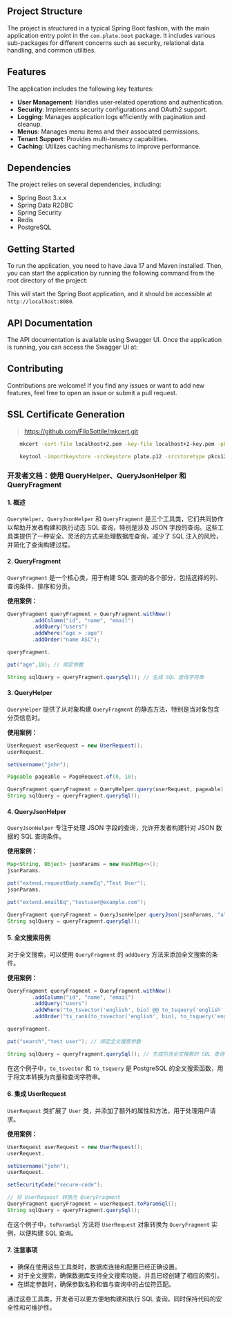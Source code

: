 ## Project Structure

The project is structured in a typical Spring Boot fashion, with the main application entry point in the
`com.plate.boot` package. It includes various sub-packages for different concerns such as security, relational data
handling, and common utilities.

## Features

The application includes the following key features:

- **User Management**: Handles user-related operations and authentication.
- **Security**: Implements security configurations and OAuth2 support.
- **Logging**: Manages application logs efficiently with pagination and cleanup.
- **Menus**: Manages menu items and their associated permissions.
- **Tenant Support**: Provides multi-tenancy capabilities.
- **Caching**: Utilizes caching mechanisms to improve performance.

## Dependencies

The project relies on several dependencies, including:

- Spring Boot 3.x.x
- Spring Data R2DBC
- Spring Security
- Redis
- PostgreSQL

## Getting Started

To run the application, you need to have Java 17 and Maven installed. Then, you can start the application by running the
following command from the root directory of the project:

This will start the Spring Boot application, and it should be accessible at `http://localhost:8080`.

## API Documentation

The API documentation is available using Swagger UI. Once the application is running, you can access the Swagger UI at:

## Contributing

Contributions are welcome! If you find any issues or want to add new features, feel free to open an issue or submit a
pull request.

## SSL Certificate Generation

> https://github.com/FiloSottile/mkcert.git

```bash
    mkcert -cert-file localhost+2.pem -key-file localhost+2-key.pem -pkcs12 plate
    
    keytool -importkeystore -srckeystore plate.p12 -srcstoretype pkcs12 -srcalias 1 -destkeystore plate.jks -deststoretype jks -deststorepass 123456 -destalias plate
```

### 开发者文档：使用 QueryHelper、QueryJsonHelper 和 QueryFragment

#### 1. 概述

`QueryHelper`、`QueryJsonHelper` 和 `QueryFragment` 是三个工具类，它们共同协作以帮助开发者构建和执行动态 SQL 查询，特别是涉及
JSON 字段的查询。这些工具类提供了一种安全、灵活的方式来处理数据库查询，减少了 SQL 注入的风险，并简化了查询构建过程。

#### 2. QueryFragment

`QueryFragment` 是一个核心类，用于构建 SQL 查询的各个部分，包括选择的列、查询条件、排序和分页。

**使用案例：**

```java
QueryFragment queryFragment = QueryFragment.withNew()
        .addColumn("id", "name", "email")
        .addQuery("users")
        .addWhere("age > :age")
        .addOrder("name ASC");

queryFragment.

put("age",18); // 绑定参数

String sqlQuery = queryFragment.querySql(); // 生成 SQL 查询字符串
```

#### 3. QueryHelper

`QueryHelper` 提供了从对象构建 `QueryFragment` 的静态方法，特别是当对象包含分页信息时。

**使用案例：**

```java
UserRequest userRequest = new UserRequest();
userRequest.

setUsername("john");

Pageable pageable = PageRequest.of(0, 10);

QueryFragment queryFragment = QueryHelper.query(userRequest, pageable);
String sqlQuery = queryFragment.querySql();
```

#### 4. QueryJsonHelper

`QueryJsonHelper` 专注于处理 JSON 字段的查询，允许开发者构建针对 JSON 数据的 SQL 查询条件。

**使用案例：**

```java
Map<String, Object> jsonParams = new HashMap<>();
jsonParams.

put("extend.requestBody.nameEq","Test User");
jsonParams.

put("extend.emailEq","testuser@example.com");

QueryFragment queryFragment = QueryJsonHelper.queryJson(jsonParams, "a");
String sqlQuery = queryFragment.querySql();
```

#### 5. 全文搜索用例

对于全文搜索，可以使用 `QueryFragment` 的 `addQuery` 方法来添加全文搜索的条件。

**使用案例：**

```java
QueryFragment queryFragment = QueryFragment.withNew()
        .addColumn("id", "name", "email")
        .addQuery("users")
        .addWhere("to_tsvector('english', bio) @@ to_tsquery('english', :search)")
        .addOrder("ts_rank(to_tsvector('english', bio), to_tsquery('english', :search)) DESC");

queryFragment.

put("search","test user"); // 绑定全文搜索参数

String sqlQuery = queryFragment.querySql(); // 生成包含全文搜索的 SQL 查询字符串
```

在这个例子中，`to_tsvector` 和 `to_tsquery` 是 PostgreSQL 的全文搜索函数，用于将文本转换为向量和查询字符串。

#### 6. 集成 UserRequest

`UserRequest` 类扩展了 `User` 类，并添加了额外的属性和方法，用于处理用户请求。

**使用案例：**

```java
UserRequest userRequest = new UserRequest();
userRequest.

setUsername("john");
userRequest.

setSecurityCode("secure-code");

// 将 UserRequest 转换为 QueryFragment
QueryFragment queryFragment = userRequest.toParamSql();
String sqlQuery = queryFragment.querySql();
```

在这个例子中，`toParamSql` 方法将 `UserRequest` 对象转换为 `QueryFragment` 实例，以便构建 SQL 查询。

#### 7. 注意事项

- 确保在使用这些工具类时，数据库连接和配置已经正确设置。
- 对于全文搜索，确保数据库支持全文搜索功能，并且已经创建了相应的索引。
- 在绑定参数时，确保参数名称和值与查询中的占位符匹配。

通过这些工具类，开发者可以更方便地构建和执行 SQL 查询，同时保持代码的安全性和可维护性。